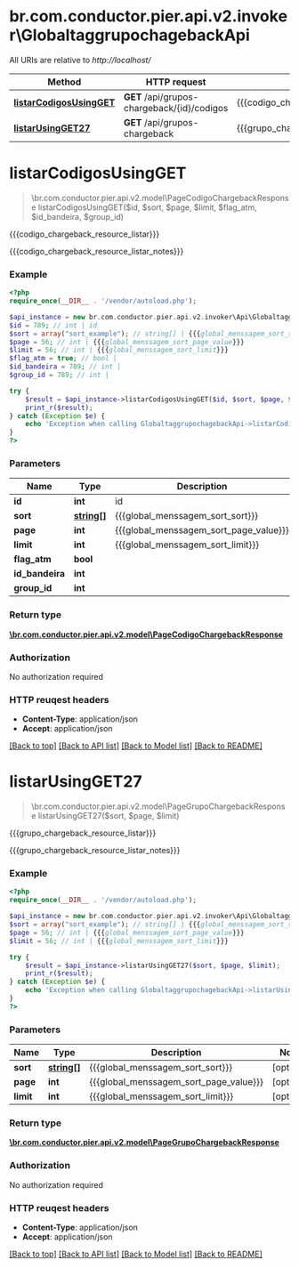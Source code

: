 # br.com.conductor.pier.api.v2.invoker\GlobaltaggrupochagebackApi

All URIs are relative to *http://localhost/*

Method | HTTP request | Description
------------- | ------------- | -------------
[**listarCodigosUsingGET**](GlobaltaggrupochagebackApi.md#listarCodigosUsingGET) | **GET** /api/grupos-chargeback/{id}/codigos | {{{codigo_chargeback_resource_listar}}}
[**listarUsingGET27**](GlobaltaggrupochagebackApi.md#listarUsingGET27) | **GET** /api/grupos-chargeback | {{{grupo_chargeback_resource_listar}}}


# **listarCodigosUsingGET**
> \br.com.conductor.pier.api.v2.model\PageCodigoChargebackResponse listarCodigosUsingGET($id, $sort, $page, $limit, $flag_atm, $id_bandeira, $group_id)

{{{codigo_chargeback_resource_listar}}}

{{{codigo_chargeback_resource_listar_notes}}}

### Example 
```php
<?php
require_once(__DIR__ . '/vendor/autoload.php');

$api_instance = new br.com.conductor.pier.api.v2.invoker\Api\GlobaltaggrupochagebackApi();
$id = 789; // int | id
$sort = array("sort_example"); // string[] | {{{global_menssagem_sort_sort}}}
$page = 56; // int | {{{global_menssagem_sort_page_value}}}
$limit = 56; // int | {{{global_menssagem_sort_limit}}}
$flag_atm = true; // bool | 
$id_bandeira = 789; // int | 
$group_id = 789; // int | 

try { 
    $result = $api_instance->listarCodigosUsingGET($id, $sort, $page, $limit, $flag_atm, $id_bandeira, $group_id);
    print_r($result);
} catch (Exception $e) {
    echo 'Exception when calling GlobaltaggrupochagebackApi->listarCodigosUsingGET: ', $e->getMessage(), "\n";
}
?>
```

### Parameters

Name | Type | Description  | Notes
------------- | ------------- | ------------- | -------------
 **id** | **int**| id | 
 **sort** | [**string[]**](string.md)| {{{global_menssagem_sort_sort}}} | [optional] 
 **page** | **int**| {{{global_menssagem_sort_page_value}}} | [optional] 
 **limit** | **int**| {{{global_menssagem_sort_limit}}} | [optional] 
 **flag_atm** | **bool**|  | [optional] 
 **id_bandeira** | **int**|  | [optional] 
 **group_id** | **int**|  | [optional] 

### Return type

[**\br.com.conductor.pier.api.v2.model\PageCodigoChargebackResponse**](PageCodigoChargebackResponse.md)

### Authorization

No authorization required

### HTTP reuqest headers

 - **Content-Type**: application/json
 - **Accept**: application/json

[[Back to top]](#) [[Back to API list]](../README.md#documentation-for-api-endpoints) [[Back to Model list]](../README.md#documentation-for-models) [[Back to README]](../README.md)

# **listarUsingGET27**
> \br.com.conductor.pier.api.v2.model\PageGrupoChargebackResponse listarUsingGET27($sort, $page, $limit)

{{{grupo_chargeback_resource_listar}}}

{{{grupo_chargeback_resource_listar_notes}}}

### Example 
```php
<?php
require_once(__DIR__ . '/vendor/autoload.php');

$api_instance = new br.com.conductor.pier.api.v2.invoker\Api\GlobaltaggrupochagebackApi();
$sort = array("sort_example"); // string[] | {{{global_menssagem_sort_sort}}}
$page = 56; // int | {{{global_menssagem_sort_page_value}}}
$limit = 56; // int | {{{global_menssagem_sort_limit}}}

try { 
    $result = $api_instance->listarUsingGET27($sort, $page, $limit);
    print_r($result);
} catch (Exception $e) {
    echo 'Exception when calling GlobaltaggrupochagebackApi->listarUsingGET27: ', $e->getMessage(), "\n";
}
?>
```

### Parameters

Name | Type | Description  | Notes
------------- | ------------- | ------------- | -------------
 **sort** | [**string[]**](string.md)| {{{global_menssagem_sort_sort}}} | [optional] 
 **page** | **int**| {{{global_menssagem_sort_page_value}}} | [optional] 
 **limit** | **int**| {{{global_menssagem_sort_limit}}} | [optional] 

### Return type

[**\br.com.conductor.pier.api.v2.model\PageGrupoChargebackResponse**](PageGrupoChargebackResponse.md)

### Authorization

No authorization required

### HTTP reuqest headers

 - **Content-Type**: application/json
 - **Accept**: application/json

[[Back to top]](#) [[Back to API list]](../README.md#documentation-for-api-endpoints) [[Back to Model list]](../README.md#documentation-for-models) [[Back to README]](../README.md)

